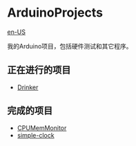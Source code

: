 # ArduinoProjects
[en-US](https://github.com/yangshunhuai/ArduinoProjects/tree/main/README_en.md)

我的Arduino项目，包括硬件测试和其它程序。

## 正在进行的项目
* [Drinker](https://github.com/yangshunhuai/ArduinoProjects/tree/main/projects/Drinker)

## 完成的项目
* [CPUMemMonitor](https://github.com/yangshunhuai/ArduinoProjects/tree/main/projects/CPUMemMonitor)
* [simple-clock](https://github.com/yangshunhuai/ArduinoProjects/tree/main/projects/simple-clock)
